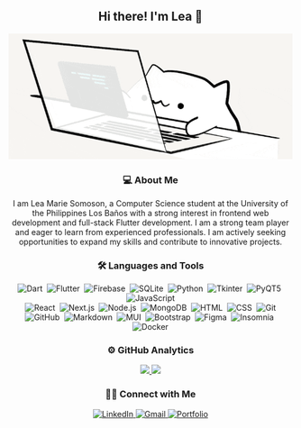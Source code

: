 <div align="center">
  <h2>Hi there! I'm Lea 👋</h2>
  <img src='assets/cat-typing.gif' alt='Cat Typing'/>
</div>

<div align="center">
  <h3>💻 About Me</h3>
  <p>
    I am Lea Marie Somoson, a Computer Science student at the University of the Philippines Los Baños with a strong interest in frontend web development and full-stack Flutter development. I am a strong team player and eager to learn from experienced professionals. I am actively seeking opportunities to expand my skills and contribute to innovative projects.
  </p>
</div>

<div align="center">
  <h3>🛠 Languages and Tools</h3>
    <img src="https://img.shields.io/badge/-Dart-0175C2?style=flat&logo=dart&logoColor=white" alt="Dart">&nbsp;
    <img src="https://img.shields.io/badge/-Flutter-02569B?style=flat&logo=flutter&logoColor=white" alt="Flutter">&nbsp;
    <img src="https://img.shields.io/badge/-Firebase-FFCA28?style=flat&logo=firebase&logoColor=white" alt="Firebase">&nbsp;
    <img src="https://img.shields.io/badge/-SQLite-003B57?style=flat&logo=sqlite&logoColor=white" alt="SQLite">&nbsp;
    <img src="https://img.shields.io/badge/-Python-3776AB?style=flat&logo=python&logoColor=white" alt="Python">&nbsp;
    <img src="https://img.shields.io/badge/-Tkinter-3C3C6C?style=flat&logo=tkinter&logoColor=white" alt="Tkinter">&nbsp;
    <img src="https://img.shields.io/badge/-PyQT5-41C4F3?style=flat&logo=PyQT&logoColor=white" alt="PyQT5">&nbsp;
    <img src="https://img.shields.io/badge/-JavaScript-F7DF1E?style=flat&logo=javascript&logoColor=white" alt="JavaScript"><br>
    <img src="https://img.shields.io/badge/-React-61DAFB?style=flat&logo=react&logoColor=white" alt="React">&nbsp;
    <img src="https://img.shields.io/badge/-Next.js-000000?style=flat&logo=next.js&logoColor=white" alt="Next.js">&nbsp;
    <img src="https://img.shields.io/badge/-Node.js-8CC84B?style=flat&logo=node.js&logoColor=white" alt="Node.js">&nbsp;
    <img src="https://img.shields.io/badge/-MongoDB-47A248?style=flat&logo=mongodb&logoColor=white" alt="MongoDB">&nbsp;
    <img src="https://img.shields.io/badge/-HTML-E34F26?style=flat&logo=HTML5&logoColor=white" alt="HTML">&nbsp;
    <img src="https://img.shields.io/badge/-CSS-1572B6?style=flat&logo=CSS3&logoColor=white" alt="CSS">&nbsp;
    <img src="https://img.shields.io/badge/-Git-F05032?style=flat&logo=git&logoColor=white" alt="Git"><br>
    <img src="https://img.shields.io/badge/-GitHub-181717?style=flat&logo=github&logoColor=white" alt="GitHub">&nbsp;
    <img src="https://img.shields.io/badge/-Markdown-05122A?style=flat&logo=markdown&logoColor=white" alt="Markdown">&nbsp;
    <img src="https://img.shields.io/badge/-MUI-007FFF?style=flat&logo=mui&logoColor=white" alt="MUI">&nbsp;
    <img src="https://img.shields.io/badge/-Bootstrap-563D7C?style=flat&logo=bootstrap&logoColor=white" alt="Bootstrap">&nbsp;
    <img src="https://img.shields.io/badge/-Figma-F24E1E?style=flat&logo=figma&logoColor=white" alt="Figma">&nbsp;
    <img src="https://img.shields.io/badge/-Insomnia-6C44FF?style=flat&logo=insomnia&logoColor=white" alt="Insomnia">&nbsp;
    <img src="https://img.shields.io/badge/-Docker-2496ED?style=flat&logo=docker&logoColor=white" alt="Docker">
</div>

<div align="center">
  <h3>⚙️ GitHub Analytics</h3>
  <a href="https://github.com/lbsomoson">
    <img height="180em" src="https://github-readme-stats-psi-lilac-70.vercel.app/api?username=lbsomoson&show_icons=true&theme=gruvbox_light&include_all_commits=true&count_private=true&hide=issues&show=prs_merged,prs_merged_percentage"/>
    <img height="180em" src="https://github-readme-stats-psi-lilac-70.vercel.app/api/top-langs/?username=lbsomoson&layout=compact&langs_count=8&theme=gruvbox_light&include_all_commits=true&count_private=true"/>
  </a>
</div>

<div align="center">
  <h3>🤝🏻 Connect with Me</h3>
  <a href="https://www.linkedin.com/in/lea-somoson/">
    <img src="https://img.shields.io/badge/LinkedIn-0077B5?style=for-the-badge&logo=linkedin&logoColor=white" alt="LinkedIn">
  </a>
  <a href="https://mail.google.com/mail/?view=cm&fs=1&to=lbsomoson1@up.edu.ph">
    <img src="https://img.shields.io/badge/GMAIL-EA4335?style=for-the-badge&logo=gmail&logoColor=white" alt="Gmail">
  </a>
  <a href="https://lmbsomoson-personal-website.netlify.app/" target="_blank">
    <img src="https://img.shields.io/badge/PORTFOLIO-black?style=for-the-badge&logoColor=white" alt="Portfolio">
  </a>

</div>
